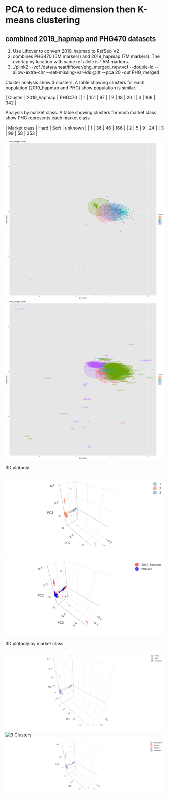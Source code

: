 # PCA to reduce dimension then K-means clustering

## combined 2019_hapmap and PHG470 datasets

1. Use Liftover to convert 2019_hapmap to RefSeq V2
2. combines PHG470 (5M markers) and 2019_hapmap (7M markers). The overlap by location with same ref allele is 1.5M markers.
3. ./plink2 --vcf /data/wheat/liftover/phg_merged_new.vcf --double-id --allow-extra-chr --set-missing-var-ids @:# --pca 20 -out PHG_merged

Cluster analysis show 3 clusters. A table showing clusters for each population (2019_hapmap and PHG) show population is similar.

| Cluster | 2019_hapmap | PHG470 |
| 1       | 151         | 97     |
| 2       | 18          | 20     |
| 3       | 168         | 342    |

Analysis by market class. A table showing clusters for each market class show PHG represents each market class

| Market class | Hard | Soft | unknown |
| 1            | 36   | 46   | 166     |
| 2            | 5    | 9    | 24      |
| 3            | 99   | 58   | 353     |


![4 Clusters](https://github.com/TriticeaeToolbox/PHGv2/blob/main/cluster-merged/images/PHG_merged.png)
![4 Clusters](https://github.com/TriticeaeToolbox/PHGv2/blob/main/cluster-merged/images/PHG_merged_text.png)

3D plotpoly

![3 Clusters](https://github.com/TriticeaeToolbox/PHGv2/blob/main/cluster-merged/images/phg_merged_3dclus.png)
![3 Clusters](https://github.com/TriticeaeToolbox/PHGv2/blob/main/cluster-merged/images/phg_merged_3dpop.png)

3D plotpoly by market class

![3 Clusters](https://github.com/TriticeaeToolbox/PHGv2/blob/main/cluster-merged/images/phg_merged_hardness.png)
![3 Clusters](https://github.com/TriticeaeToolbox/PHGv2/blob/main/cluster-merged/images/phg_merged_oolor.png)
![3 Clusters](https://github.com/TriticeaeToolbox/PHGv2/blob/main/cluster-merged/images/phg_merged_season.png)
